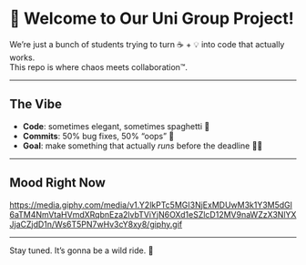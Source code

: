 # 🚀 Welcome to Our Uni Group Project!

We’re just a bunch of students trying to turn ☕ + 💡 into code that actually works.  
This repo is where chaos meets collaboration™.  

---

## The Vibe
- **Code**: sometimes elegant, sometimes spaghetti 🍝  
- **Commits**: 50% bug fixes, 50% “oops” 🙈  
- **Goal**: make something that actually *runs* before the deadline 🏃💨  

---

## Mood Right Now
https://media.giphy.com/media/v1.Y2lkPTc5MGI3NjExMDUwM3k1Y3M5dGl6aTM4NmVtaHVmdXRqbnEza2lvbTViYjN6OXd1eSZlcD12MV9naWZzX3NlYXJjaCZjdD1n/Ws6T5PN7wHv3cY8xy8/giphy.gif

---

Stay tuned. It’s gonna be a wild ride. 🎢
